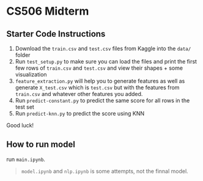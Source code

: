 # CS506 Midterm

## Starter Code Instructions

1. Download the `train.csv` and `test.csv` files from Kaggle into the `data/` folder
2. Run `test_setup.py` to make sure you can load the files and print the first few rows of `train.csv` and `test.csv` and view their shapes + some visualization
2. `feature_extraction.py` will help you to generate features as well as generate `X_test.csv` which is `test.csv` but with the features from `train.csv` and whatever other features you added.
3. Run `predict-constant.py` to predict the same score for all rows in the test set
5. Run `predict-knn.py` to predict the score using KNN

Good luck!


## How to run model
run `main.ipynb`.

> `model.ipynb` and `nlp.ipynb` is some attempts, not the finnal model.